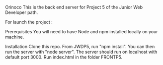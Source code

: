 Orinoco
This is the back end server for Project 5 of the Junior Web Developer path.


For launch the project :

Prerequisites
You will need to have Node and npm installed locally on your machine.

Installation
Clone this repo. From JWDP5, run "npm install". You can then run the server with "node server". The server should run on localhost with default port 3000. 
Run index.html in the folder FRONTP5.